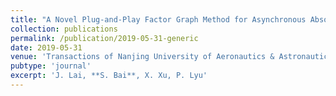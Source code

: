 ```yaml
---
title: "A Novel Plug-and-Play Factor Graph Method for Asynchronous Absolute/Relative Measurements Fusion in Multisensor Positioning"
collection: publications
permalink: /publication/2019-05-31-generic
date: 2019-05-31
venue: 'Transactions of Nanjing University of Aeronautics & Astronautics'
pubtype: 'journal'
excerpt: 'J. Lai, **S. Bai**, X. Xu, P. Lyu' 
---
```


